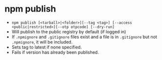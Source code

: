 # npm publish

-   `npm publish [<tarball>|<folder>][--tag <tag>] [--access <public|restricted>][--otp otpcode] [--dry-run]`
-   Will publish to the public registry by default (if logged in)
-   If `.npmignore` and `.gitignore` files exist and a file is in `.gitignore` but not `.npmignore`, it will be included.
-   Sets tag to latest if none specified.
-   Fails if version has already been published.
